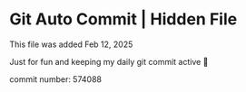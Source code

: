 # Git Auto Commit | Hidden File

This file was added Feb 12, 2025

Just for fun and keeping my daily git commit active 🤪

commit number: 574088
